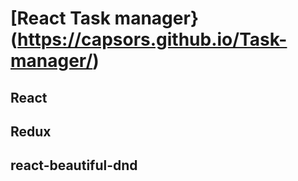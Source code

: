 # [React Task manager}(https://capsors.github.io/Task-manager/)


## React

## Redux 

## react-beautiful-dnd
